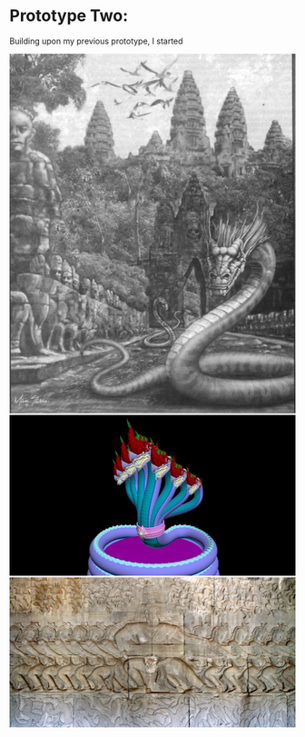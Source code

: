 # Prototype Two: 


Building upon my previous prototype, I started 



<img src="images/naga1.png">
<img src="images/nagamodel.jpeg" >
<img src="images/bas_relief.jpeg">
